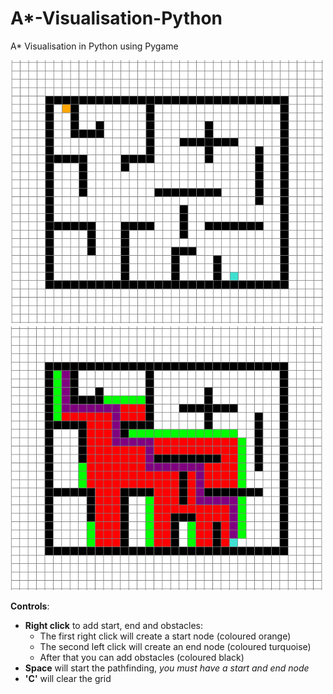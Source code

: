 # A*-Visualisation-Python
A* Visualisation in Python using Pygame

<img src="images/maze.png" width = "500"><img src="images/mazesolved.png" width = "500">


**Controls**:
- **Right click** to add start, end and obstacles:
  - The first right click will create a start node (coloured orange)
  - The second left click will create an end node (coloured turquoise)
  - After that you can add obstacles (coloured black)
- **Space** will start the pathfinding, *you must have a start and end node*
- **'C'** will clear the grid
